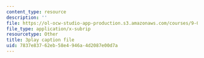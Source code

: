 ```yaml
---
content_type: resource
description: ''
file: https://ol-ocw-studio-app-production.s3.amazonaws.com/courses/9-04-sensory-systems-fall-2013/7837e83762eb58e4946a4d2087e00d7a_LJZi6CZafms.vtt
file_type: application/x-subrip
resourcetype: Other
title: 3play caption file
uid: 7837e837-62eb-58e4-946a-4d2087e00d7a
---
```

